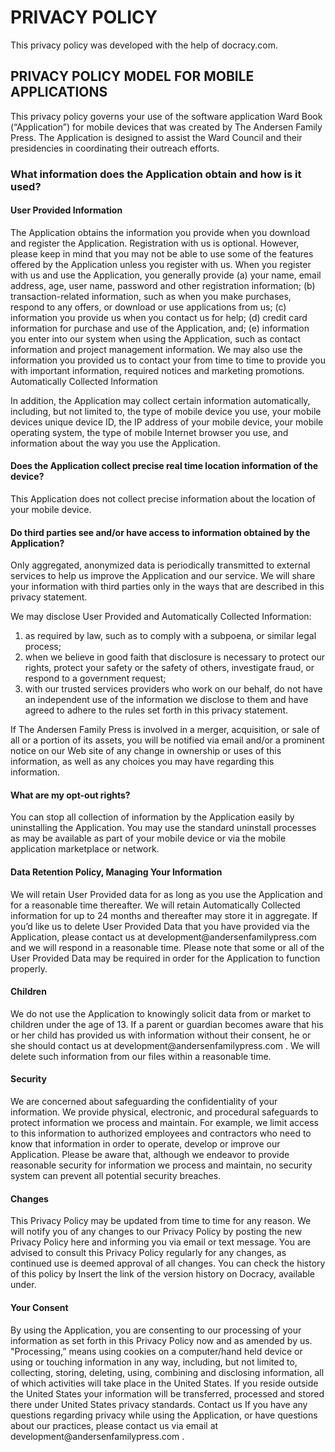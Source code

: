 <h1>PRIVACY POLICY</h1>
This privacy policy was developed with the help of docracy.com.

<h2>PRIVACY POLICY MODEL FOR MOBILE APPLICATIONS</h2>
This privacy policy governs your use of the software application Ward Book (“Application”) for
mobile devices that was created by The Andersen Family Press. The Application is designed to
assist the Ward Council and their presidencies in coordinating their outreach efforts.

<h3>What information does the Application obtain and how is it used?</h3>
<h4>User Provided Information</h4>
The Application obtains the information you provide when you download and register the
Application. Registration with us is optional. However, please keep in mind that you may not be
able to use some of the features offered by the Application unless you register with us.
When you register with us and use the Application, you generally provide (a) your name, email
address, age, user name, password and other registration information; (b) transaction-related
information, such as when you make purchases, respond to any offers, or download or use
applications from us; (c) information you provide us when you contact us for help; (d) credit card
information for purchase and use of the Application, and; (e) information you enter into our system
when using the Application, such as contact information and project management information.
We may also use the information you provided us to contact your from time to time to provide
you with important information, required notices and marketing promotions.
Automatically Collected Information

In addition, the Application may collect certain information automatically, including, but not
limited to, the type of mobile device you use, your mobile devices unique device ID, the IP
address of your mobile device, your mobile operating system, the type of mobile Internet browser
you use, and information about the way you use the Application. 

<h4>Does the Application collect precise real time location information of the device?</h4>
This Application does not collect precise information about the location of your mobile device. 

<h4>Do third parties see and/or have access to information obtained by the Application?</h4>
Only aggregated, anonymized data is periodically transmitted to external services to help us
improve the Application and our service. We will share your information with third parties only in
the ways that are described in this privacy statement.

We may disclose User Provided and Automatically Collected Information:
<ol>
<li>as required by law, such as to comply with a subpoena, or similar legal process;</li>
<li>when we believe in good faith that disclosure is necessary to protect our rights, protect your safety or the safety of others, investigate fraud, or respond to a government request;
<li>with our trusted services providers who work on our behalf, do not have an independent use of the information we disclose to them and have agreed to adhere to the rules set forth in this privacy statement.
</ol>

If The Andersen Family Press is involved in a merger, acquisition, or sale of all or a portion of its assets, you will be notified via email and/or a prominent notice on our Web site of any change in ownership or uses of this information, as well as any choices you may have regarding this information.

<h4>What are my opt-out rights?</h4>
You can stop all collection of information by the Application easily by uninstalling the Application.
You may use the standard uninstall processes as may be available as part of your mobile device or
via the mobile application marketplace or network. 

<h4>Data Retention Policy, Managing Your Information</h4>
We will retain User Provided data for as long as you use the Application and for a reasonable time
thereafter. We will retain Automatically Collected information for up to 24 months and thereafter
may store it in aggregate. If you’d like us to delete User Provided Data that you have provided via
the Application, please contact us at development@andersenfamilypress.com and we will respond in a
reasonable time. Please note that some or all of the User Provided Data may be required in order
for the Application to function properly.

<h4>Children</h4>
We do not use the Application to knowingly solicit data from or market to children under the age
of 13. If a parent or guardian becomes aware that his or her child has provided us with information
without their consent, he or she should contact us at development@andersenfamilypress.com . We will delete
such information from our files within a reasonable time.

<h4>Security</h4>
We are concerned about safeguarding the confidentiality of your information. We provide physical,
electronic, and procedural safeguards to protect information we process and maintain. For example,
we limit access to this information to authorized employees and contractors who need to know that
information in order to operate, develop or improve our Application. Please be aware that,
although we endeavor to provide reasonable security for information we process and maintain, no
security system can prevent all potential security breaches.

<h4>Changes</h4>
This Privacy Policy may be updated from time to time for any reason. We will notify you of any
changes to our Privacy Policy by posting the new Privacy Policy here and informing you via
email or text message. You are advised to consult this Privacy Policy regularly for any changes, as
continued use is deemed approval of all changes. You can check the history of this policy by Insert
the link of the version history on Docracy, available under.

<h4>Your Consent</h4>
By using the Application, you are consenting to our processing of your information as set forth in
this Privacy Policy now and as amended by us. "Processing,” means using cookies on a
computer/hand held device or using or touching information in any way, including, but not
limited to, collecting, storing, deleting, using, combining and disclosing information, all of which
activities will take place in the United States. If you reside outside the United States your
information will be transferred, processed and stored there under United States privacy standards. 
Contact us
If you have any questions regarding privacy while using the Application, or have questions about
our practices, please contact us via email at development@andersenfamilypress.com .
